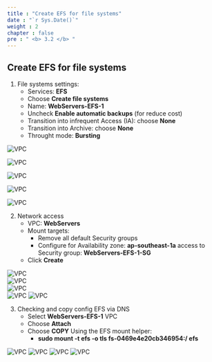 ```yaml
---
title : "Create EFS for file systems"
date : "`r Sys.Date()`"
weight : 2
chapter : false
pre : " <b> 3.2 </b> "
---
```


##  Create EFS for file systems

1. File systems settings:
   - Services: **EFS**
   - Choose **Create file systems**
   - Name: **WebServers-EFS-1**
   - Uncheck **Enable automatic backups** (for reduce cost)
   - Transition into infrequent Access (IA): choose **None**
   - Transition into Archive: choose **None**
   - Throught mode: **Bursting**
      
 ![VPC](/ws-0001/images/3-configureefs/321.png?featherlight=false&width=90pc)

 ![VPC](/ws-0001/images/3-configureefs/322.png?featherlight=false&width=90pc)  

 ![VPC](/ws-0001/images/3-configureefs/323.png?featherlight=false&width=90pc)  

 ![VPC](/ws-0001/images/3-configureefs/324.png?featherlight=false&width=90pc)  
 
 ![VPC](/ws-0001/images/3-configureefs/325.png?featherlight=false&width=90pc)  

2. Network access
   - VPC: **WebServers**
   - Mount targets:
     - Remove all default Security groups
     - Configure for Availability zone: **ap-southeast-1a** access to Security group: **WebServers-EFS-1-SG** 
   - Click **Create**
   
 ![VPC](/ws-0001/images/3-configureefs/326.png?featherlight=false&width=90pc)  
 ![VPC](/ws-0001/images/3-configureefs/327.png?featherlight=false&width=90pc)  
 ![VPC](/ws-0001/images/3-configureefs/328.png?featherlight=false&width=90pc)  
 ![VPC](/ws-0001/images/3-configureefs/329.png?featherlight=false&width=90pc)
 ![VPC](/ws-0001/images/3-configureefs/3210.png?featherlight=false&width=90pc)     


3. Checking and copy config EFS via DNS
   - Select **WebServers-EFS-1** VPC
   - Choose **Attach**
   - Choose **COPY** Using the EFS mount helper:
     -  **sudo mount -t efs -o tls fs-0469e4e20cb346954:/ efs**
   
![VPC](/ws-0001/images/3-configureefs/3211.png?featherlight=false&width=90pc) 
![VPC](/ws-0001/images/3-configureefs/3212.png?featherlight=false&width=90pc) 
![VPC](/ws-0001/images/3-configureefs/3213.png?featherlight=false&width=90pc) 
![VPC](/ws-0001/images/3-configureefs/3214.png?featherlight=false&width=90pc) 